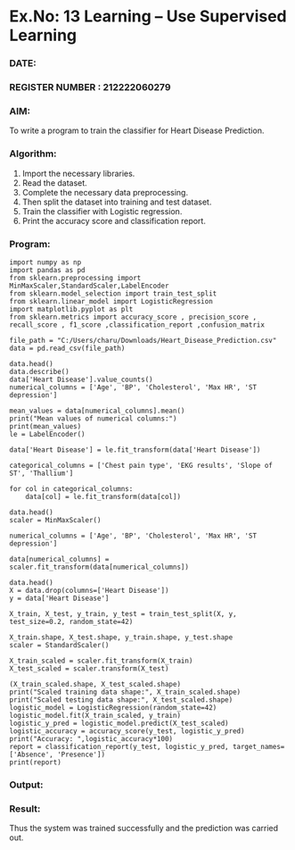 # Ex.No: 13 Learning – Use Supervised Learning  
### DATE:                                                                            
### REGISTER NUMBER : 212222060279
### AIM: 
To write a program to train the classifier for Heart Disease Prediction.
###  Algorithm:
1. Import the necessary libraries.
2. Read the dataset.
3. Complete the necessary data preprocessing.
4. Then split the dataset into training and test dataset.
5. Train the classifier with Logistic regression.
6. Print the accuracy score and classification report.

### Program:
```
import numpy as np
import pandas as pd
from sklearn.preprocessing import MinMaxScaler,StandardScaler,LabelEncoder
from sklearn.model_selection import train_test_split
from sklearn.linear_model import LogisticRegression
import matplotlib.pyplot as plt
from sklearn.metrics import accuracy_score , precision_score , recall_score , f1_score ,classification_report ,confusion_matrix

file_path = "C:/Users/charu/Downloads/Heart_Disease_Prediction.csv"
data = pd.read_csv(file_path)

data.head()
data.describe()
data['Heart Disease'].value_counts()
numerical_columns = ['Age', 'BP', 'Cholesterol', 'Max HR', 'ST depression']

mean_values = data[numerical_columns].mean()
print("Mean values of numerical columns:")
print(mean_values)
le = LabelEncoder()

data['Heart Disease'] = le.fit_transform(data['Heart Disease'])

categorical_columns = ['Chest pain type', 'EKG results', 'Slope of ST', 'Thallium']

for col in categorical_columns:
    data[col] = le.fit_transform(data[col])

data.head()
scaler = MinMaxScaler()

numerical_columns = ['Age', 'BP', 'Cholesterol', 'Max HR', 'ST depression']

data[numerical_columns] = scaler.fit_transform(data[numerical_columns])

data.head()
X = data.drop(columns=['Heart Disease'])  
y = data['Heart Disease']  

X_train, X_test, y_train, y_test = train_test_split(X, y, test_size=0.2, random_state=42)

X_train.shape, X_test.shape, y_train.shape, y_test.shape
scaler = StandardScaler()

X_train_scaled = scaler.fit_transform(X_train)
X_test_scaled = scaler.transform(X_test)

(X_train_scaled.shape, X_test_scaled.shape)
print("Scaled training data shape:", X_train_scaled.shape)
print("Scaled testing data shape:", X_test_scaled.shape)
logistic_model = LogisticRegression(random_state=42)
logistic_model.fit(X_train_scaled, y_train)
logistic_y_pred = logistic_model.predict(X_test_scaled)
logistic_accuracy = accuracy_score(y_test, logistic_y_pred)
print("Accuracy: ",logistic_accuracy*100)
report = classification_report(y_test, logistic_y_pred, target_names=['Absence', 'Presence'])
print(report)
```
### Output:





### Result:
Thus the system was trained successfully and the prediction was carried out.
